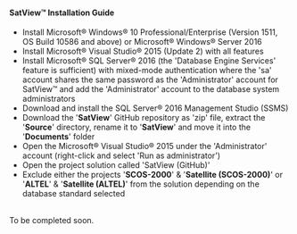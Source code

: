 #### SatView™ Installation Guide<br />
- Install Microsoft® Windows® 10 Professional/Enterprise (Version 1511, OS Build 10586 and above) or Microsoft® Windows® Server 2016
- Install Microsoft® Visual Studio® 2015 (Update 2) with all features
- Install Microsoft® SQL Server® 2016 (the 'Database Engine Services' feature is sufficient) with mixed-mode authentication where the 'sa' account shares the same password as the 'Administrator' account for SatView™ and add the 'Administrator' account to the database system administrators
- Download and install the SQL Server® 2016 Management Studio (SSMS)
- Download the '**SatView**' GitHub repository as 'zip' file, extract the '**Source**' directory, rename it to '**SatView**' and move it into the '**Documents**' folder
- Open the Microsoft® Visual Studio® 2015 under the 'Administrator' account (right-click and select 'Run as administrator')
- Open the project solution called 'SatView (GitHub)'
- Exclude either the projects '**SCOS-2000**' & '**Satellite (SCOS-2000)**' or '**ALTEL**' & '**Satellite (ALTEL)**' from the solution  depending on the database standard selected

<br />  
To be completed soon.
